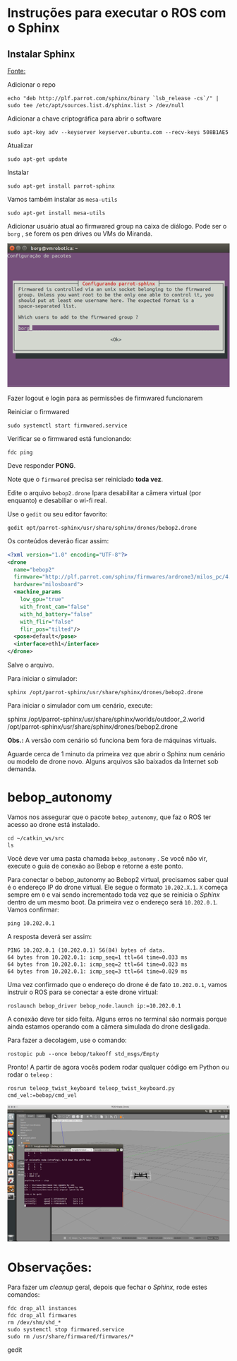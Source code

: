 # Instruções para executar o ROS com o Sphinx

## Instalar Sphinx

[Fonte:](https://developer.parrot.com/docs/sphinx/firststep.html)

Adicionar o repo

    echo "deb http://plf.parrot.com/sphinx/binary `lsb_release -cs`/" | sudo tee /etc/apt/sources.list.d/sphinx.list > /dev/null


Adicionar a chave criptográfica para abrir o software

    sudo apt-key adv --keyserver keyserver.ubuntu.com --recv-keys 508B1AE5


Atualizar

    sudo apt-get update

Instalar

    sudo apt-get install parrot-sphinx
    
Vamos também instalar as `mesa-utils`

    sudo apt-get install mesa-utils

Adicionar usuário atual ao firmwared group na caixa de diálogo. Pode ser o `borg` , se forem os pen drives ou VMs do Miranda.

![](firmwared_dialog.png)


Fazer logout e login para as permissões de firmwared funcionarem

Reiniciar o firmwared

    sudo systemctl start firmwared.service

Verificar se o firmwared está funcionando:

    fdc ping

Deve responder **PONG**.

Note que o `firmwared` precisa ser reiniciado **toda vez**.


Edite o arquivo `bebop2.drone` Ipara desabilitar a câmera virtual (por enquanto) e desabiliar o wi-fi real.

Use o `gedit` ou seu editor favorito:

    gedit opt/parrot-sphinx/usr/share/sphinx/drones/bebop2.drone


Os conteúdos deverão ficar assim:

```xml
<?xml version="1.0" encoding="UTF-8"?>
<drone
  name="bebop2"
  firmware="http://plf.parrot.com/sphinx/firmwares/ardrone3/milos_pc/4.0.6/images/ardrone3-milos_pc.ext2.zip"
  hardware="milosboard">
  <machine_params
    low_gpu="true"
    with_front_cam="false"
    with_hd_battery="false"
    with_flir="false"
    flir_pos="tilted"/>
  <pose>default</pose>
  <interface>eth1</interface>
</drone>
```

Salve o arquivo. 


Para iniciar o simulador:

    sphinx /opt/parrot-sphinx/usr/share/sphinx/drones/bebop2.drone 

Para iniciar o simulador com um cenário, execute:

sphinx /opt/parrot-sphinx/usr/share/sphinx/worlds/outdoor_2.world /opt/parrot-sphinx/usr/share/sphinx/drones/bebop2.drone

**Obs.:** A versão com cenário só funciona bem fora de máquinas virtuais.


Aguarde cerca de 1 minuto da primeira vez que abrir o Sphinx num cenário ou modelo de drone novo. Alguns arquivos são baixados da Internet sob demanda. 


# bebop_autonomy

Vamos nos assegurar que o pacote `bebop_autonomy`, que faz o ROS ter acesso ao drone está instalado.

    cd ~/catkin_ws/src
    ls

Você deve ver uma pasta chamada `bebop_autonomy` . Se você não vir, execute o guia de conexão ao Bebop e retorne a este ponto.


Para conectar o bebop_autonomy ao Bebop2 virtual, precisamos saber qual é o endereço IP do drone virtual. Ele segue o formato `10.202.X.1`.  `X` começa sempre em `0` e vai sendo incrementado toda vez que se reinicia o *Sphinx* dentro de um mesmo boot. Da primeira vez o endereço será `10.202.0.1`. Vamos confirmar:

    ping 10.202.0.1

A resposta deverá ser assim:

    PING 10.202.0.1 (10.202.0.1) 56(84) bytes of data.
    64 bytes from 10.202.0.1: icmp_seq=1 ttl=64 time=0.033 ms
    64 bytes from 10.202.0.1: icmp_seq=2 ttl=64 time=0.023 ms
    64 bytes from 10.202.0.1: icmp_seq=3 ttl=64 time=0.029 ms

Uma vez confirmado que o endereço do drone é de fato `10.202.0.1`, vamos instruir o ROS para se conectar a este drone virtual:

    roslaunch bebop_driver bebop_node.launch ip:=10.202.0.1

A conexão deve ter sido feita. Alguns erros no terminal são normais porque ainda estamos operando com a câmera simulada do drone desligada.


Para fazer a decolagem, use o comando:

    rostopic pub --once bebop/takeoff std_msgs/Empty

Pronto! A partir de agora vocês podem rodar qualquer código em Python ou rodar o `teleop` :

    rosrun teleop_twist_keyboard teleop_twist_keyboard.py cmd_vel:=bebop/cmd_vel


![Simulador rodando teleop](sphinx_running.png)


# Observações:

Para fazer um *cleanup* geral, depois que fechar o *Sphinx*, rode estes comandos:

    fdc drop_all instances
    fdc drop_all firmwares
    rm /dev/shm/shd_*
    sudo systemctl stop firmwared.service
    sudo rm /usr/share/firmwared/firmwares/*


gedit 